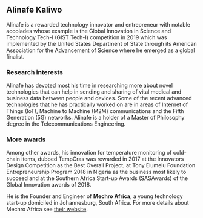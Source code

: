 ## Alinafe Kaliwo

Alinafe is a rewarded technology innovator and entrepreneur with notable accolades whose example is the Global Innovation in Science and Technology Tech-I (GIST Tech-I) competition in 2019 which was implemented by the United States Department of State through its American Association for the Advancement of Science where he emerged as a global finalist.

### Research interests

Alinafe has devoted most his time in researching more about novel technologies that can help in sending and sharing of vital medical and business data between people and devices. Some of the recent advanced technologies that he has practically worked on are in areas of Internet of Things (IoT), Machine to Machine (M2M) communications and the Fifth Generation (5G) networks. Alinafe is a holder of a Master of Philosophy degree in the Telecommunications Engineering.

### More awards
Among other awards, his innovation for temperature monitoring of cold-chain items, dubbed TempCras was rewarded in 2017 at the Innovators Design Competition as the Best Overall Project, at Tony Elumelu Foundation Entrepreneurship Program 2018 in Nigeria as the business most likely to succeed and at the Southern Africa Start-up Awards (SASAwards) of the Global Innovation awards of 2018.

He is the Founder and Engineer of **Mechro Africa**, a young technology start-up domiciled in Johannesburg, South Africa. For more details about Mechro Africa see [their website](https://mechro.co.za).

